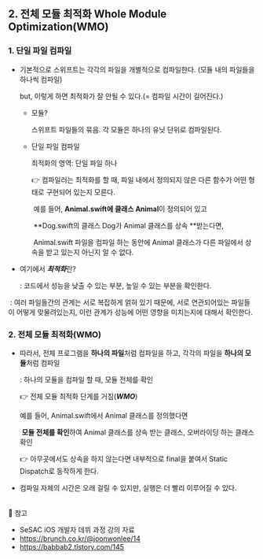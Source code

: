 ## 2. 전체 모듈 최적화 Whole Module Optimization(WMO)

### 1. 단일 파일 컴파일

- 기본적으로 스위프트는 각각의 파일을 개별적으로 컴파일한다. (모듈 내의 파일들을 하나씩 컴파일)

  but, 이렇게 하면 최적화가 잘 안될 수 있다.(= 컴파일 시간이 길어진다.)

  - 모듈?

    스위프트 파일들의 묶음. 각 모듈은 하나의 유닛 단위로 컴파일된다.

  - 단일 파일 컴파일

    최적화의 영역: 단일 파일 하나

    👉 컴파일러는 최적화를 할 때, 파일 내에서 정의되지 않은 다른 함수가 어떤 형태로 구현되어 있는지 모른다.

    ​	예를 들어, **Animal.swift에 클래스 Animal**이 정의되어 있고

    ​					**Dog.swift의 클래스 Dog가 Animal 클래스를 상속 **받는다면,

    ​	Animal.swift 파일을 컴파일 하는 동안에 Animal 클래스가 다른 파일에서 상속을 받고 있는지 아닌지 알 수 없다.

     

- 여기에서 ***최적화***란?

  : 코드에서 성능을 낮출 수 있는 부분, 높일 수 있는 부분을 확인한다.

​		: 여러 파일들간의 관계는 서로 복잡하게 얽혀 있기 때문에, 서로 연관되어있는 파일들이 어떻게 맞물려있는지, 이런 관계가 성능에 어떤 영향을 미치는지에 대해서 확인한다.

### 2. 전체 모듈 최적화(WMO)

- 따라서, 전체 프로그램을 **하나의 파일**처럼 컴파일을 하고, 각각의 파일을 **하나의 모듈**처럼 컴파일

  : 하나의 모듈을 컴파일 할 때, 모듈 전체를 확인

  👉 전체 모듈 최적화 단계를 거침(***WMO***)

  예를 들어, Animal.swift에서 Animal 클래스를 정의했다면

  ​				**모듈 전체를 확인**하여 Animal 클래스를 상속 받는 클래스, 오버라이딩 하는 클래스 확인

  👉 아무곳에서도 상속을 하지 않는다면 내부적으로 final을 붙여서 Static Dispatch로 동작하게 한다.

- 컴파일 자체의 시간은 오래 걸릴 수 있지만, 실행은 더 빨리 이루어질 수 있다.


</br>
🔖 참고

- SeSAC iOS 개발자 데뷔 과정 강의 자료
- https://brunch.co.kr/@joonwonlee/14
- https://babbab2.tistory.com/145
